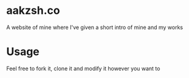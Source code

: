 # aakzsh.co
A website of mine where I've given a short intro of mine and my works

# Usage
Feel free to fork it, clone it and modify it however you want to

